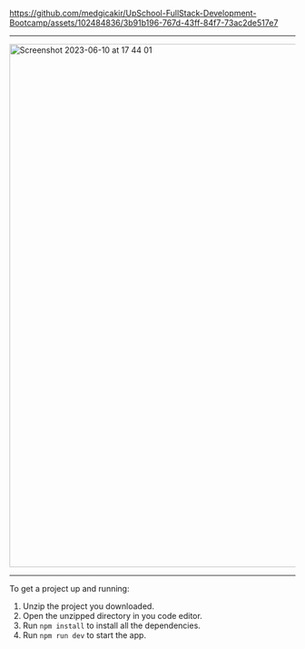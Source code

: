 https://github.com/medgicakir/UpSchool-FullStack-Development-Bootcamp/assets/102484836/3b91b196-767d-43ff-84f7-73ac2de517e7

---

<img width="921" alt="Screenshot 2023-06-10 at 17 44 01" src="https://github.com/medgicakir/UpSchool-FullStack-Development-Bootcamp/assets/102484836/5b9a8996-410d-47ec-97f1-1b38049df549">

---

To get a project up and running:
1. Unzip the project you downloaded.
2. Open the unzipped directory in you code editor.
3. Run `npm install` to install all the dependencies.
4. Run `npm run dev` to start the app.






